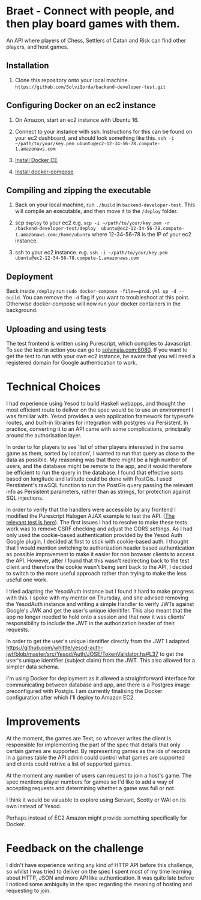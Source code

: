 # Braet - Connect with people, and then play board games with them.

An API where players of Chess, Settlers of Catan and Risk can find other players, and host games.


## Installation

1. Clone this repository onto your local machine.
`https://github.com/SolviQorda/backend-developer-test.git`


## Configuring Docker on an ec2 instance
1. On Amazon, start an ec2 instance with Ubuntu 16.

2. Connect to your instance with ssh. Instructions for this can be found on your ec2 dashboard, and should look something like this.
`ssh -i ~/path/to/your/key.pem ubuntu@ec2-12-34-56-78.compute-1.amazonaws.com`

3. [Install Docker CE](https://docs.docker.com/install/linux/docker-ce/ubuntu/#install-docker-ce)

4. [Install docker-compose](https://docs.docker.com/compose/install/)


## Compiling and zipping the executable

1. Back on your local machine, run `./build` in `backend-developer-test`. This will compile an executable, and then move it to the `/deploy` folder.

2. scp `deploy` to your ec2 e.g. `scp -i ~/path/to/your/key.pem -r /backend-developer-test/deploy  ubuntu@ec2-12-34-56-78.compute-1.amazonaws.com:/home/ubuntu`
where 12-34-56-78 is the IP of your ec2 instance.

3. ssh to your ec2 instance. e.g.
`ssh -i ~/path/to/your/key.pem ubuntu@ec2-12-34-56-78.compute-1.amazonaws.com`


## Deployment

Back inside `/deploy` run `sudo docker-compose -file==prod.yml up -d --build`. You can remove the `-d` flag if you want to troubleshoot at this point. Otherwise docker-compose will now run your docker containers in the background.


## Uploading and using tests
The test frontend is written using Purescript, which compiles to Javascript. To see the test in action you can go to [solvinaja.com:8080](http://solvinaja.com:8080). If you want to get the test to run with your own ec2 instance, be aware that you will need a registered domain for Google authentication to work.



# Technical Choices

I had experience using Yesod to build Haskell webapps, and thought the most efficient route to deliver on the spec would be to use an environment I was familiar with. Yesod provides a web application framework for typesafe routes, and built-in libraries for integration with postgres via Persistent. In practice, converting it to an API came with some complications, principally around the authorisation layer.

In order to for players to see 'list of other players interested in the same game as them, sorted by location', I wanted to run that query as close to the data as possible. My reasoning was that there might be a high number of users, and the database might be remote to the app, and it would therefore be efficient to run the query in the database. I found that effective sorts based on longitude and latitude could be done with PostGis. I used Perstistent's rawSQL function to run the PostGis query passing the relevant info as Persistent parameters, rather than as strings, for protection against SQL injections.

In order to verify that the handlers were accessible by any frontend I modified the Purescript Halogen AJAX example to test the API. ([The relevant test is here](https://github.com/SolviQorda/backend-developer-test/blob/master/purescript-halogen-master/examples/effects-aff-ajax/src/Component.purs)). The first issues I had to resolve to make these tests work was to remove CSRF checking and adjust the CORS settings. As I had only used the cookie-based authentication provided by the Yesod Auth Google plugin, I decided at first to stick with cookie-based auth. I thought that I would mention switching to authorization header based authentication as possible improvement to make it easier for non browser clients to access the API. However, after I found that this wasn't redirecting back to the test client and therefore the cookie wasn't being sent back to the API, I decided to switch to the more useful approach rather than trying to make the less useful one work.

I tried adapting the YesodAuth instance but I found it hard to make progress with this. I spoke with my mentor on Thursday, and she advised removing the YesodAuth instance and writing a simple Handler to verify JWTs against Google's JWK and get the user's unique idenitifer. This also meant that the app no longer needed to hold onto a session and that now it was clients' responsibility to include the JWT in the authorization header of their requests.

In order to get the user's unique identifier directly from the JWT I adapted https://github.com/whittle/yesod-auth-jwt/blob/master/src/Yesod/Auth/JOSE/TokenValidator.hs#L37 to get the user's unique identifier (subject claim) from the JWT. This also allowed for a simpler data schema.

I'm using Docker for deployment as it allowed a straightforward interface for communicating between database and app, and there is a Postgres image preconfigured with Postgis. I am currently finalising the Docker configuration after which I'll deploy to Amazon EC2.

# Improvements

At the moment, the games are Text, so whoever writes the client is responsible for implementing the part of the spec that details that only certain games are supported. By representing games as the ids of records in a games table the API admin could control what games are supported and clients could retrive a list of supported games.

At the moment any number of users can request to join a host's game. The spec mentions player numbers for games so I'd like to add a way of accepting requests and determining whether a game was full or not.

I think it would be valuable to explore using Servant, Scotty or WAI on its own instead of Yesod.

Perhaps instead of EC2 Amazon might provide something specifically for Docker.

# Feedback on the challenge

I didn't have experience writing any kind of HTTP API before this challenge, so whilst I was tried to deliver on the spec I spent most of my time learning about HTTP, JSON and more API like authentication. It was quite late before I noticed some ambiguity in the spec regarding the meaning of hosting and requesting to join.
